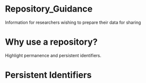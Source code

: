 # Repository_Guidance
Information for researchers wishing to prepare their data for sharing

# Why use a repository?
Highlight permanence and persistent identifiers.

# Persistent Identifiers

